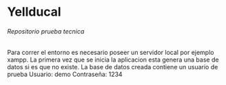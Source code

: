 # Yellducal

###### Repositorio prueba tecnica

Para correr el entorno es necesario poseer un servidor local por ejemplo xampp.
La primera vez que se inicia la aplicacion esta genera una base de datos si es que no existe.
La base de datos creada contiene un usuario de prueba
Usuario: demo
Contraseña: 1234
